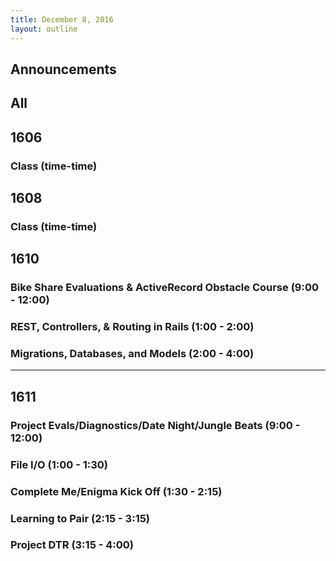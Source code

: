 ```yaml
---
title: December 8, 2016
layout: outline
---
```



## Announcements


## All

## 1606

### Class (time-time)

## 1608

### Class (time-time)

## 1610

### Bike Share Evaluations & ActiveRecord Obstacle Course (9:00 - 12:00)

### REST, Controllers, & Routing in Rails (1:00 - 2:00)

### Migrations, Databases, and Models (2:00 - 4:00)

***

## 1611

### Project Evals/Diagnostics/Date Night/Jungle Beats (9:00 - 12:00)

### File I/O (1:00 - 1:30)

### Complete Me/Enigma Kick Off (1:30 - 2:15)

### Learning to Pair (2:15 - 3:15)

### Project DTR (3:15 - 4:00)
